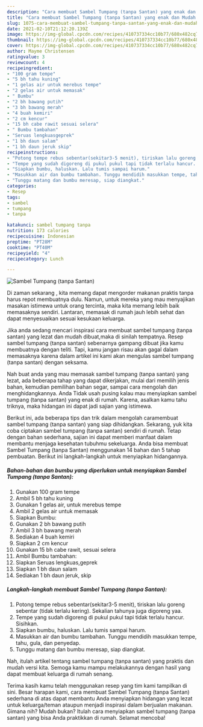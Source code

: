 ```yaml
---
description: "Cara membuat Sambel Tumpang (tanpa Santan) yang enak dan Mudah Dibuat"
title: "Cara membuat Sambel Tumpang (tanpa Santan) yang enak dan Mudah Dibuat"
slug: 1075-cara-membuat-sambel-tumpang-tanpa-santan-yang-enak-dan-mudah-dibuat
date: 2021-02-10T21:12:20.139Z
image: https://img-global.cpcdn.com/recipes/410737334cc10b77/680x482cq70/sambel-tumpang-tanpa-santan-foto-resep-utama.jpg
thumbnail: https://img-global.cpcdn.com/recipes/410737334cc10b77/680x482cq70/sambel-tumpang-tanpa-santan-foto-resep-utama.jpg
cover: https://img-global.cpcdn.com/recipes/410737334cc10b77/680x482cq70/sambel-tumpang-tanpa-santan-foto-resep-utama.jpg
author: Mayme Christensen
ratingvalue: 3
reviewcount: 4
recipeingredient:
- "100 gram tempe"
- "5 bh tahu kuning"
- "1 gelas air untuk merebus tempe"
- "2 gelas air untuk memasak"
- " Bumbu"
- "2 bh bawang putih"
- "3 bh bawang merah"
- "4 buah kemiri"
- "2 cm kencur"
- "15 bh cabe rawit sesuai selera"
- " Bumbu tambahan"
- "Seruas lengkuasgeprek"
- "1 bh daun salam"
- "1 bh daun jeruk skip"
recipeinstructions:
- "Potong tempe rebus sebentar(sekitar3-5 menit), tiriskan lalu goreng sebentar (tidak terlalu kering). Sekalian tahunya juga digoreng yaa."
- "Tempe yang sudah digoreng di pukul pukul tapi tidak terlalu hancur. Sisihkan."
- "Siapkan bumbu, haluskan. Lalu tumis sampai harum."
- "Masukkan air dan bumbu tambahan. Tunggu mendidih masukkan tempe, tahu, gula, dan penyedap."
- "Tunggu matang dan bumbu meresap, siap diangkat."
categories:
- Resep
tags:
- sambel
- tumpang
- tanpa

katakunci: sambel tumpang tanpa 
nutrition: 173 calories
recipecuisine: Indonesian
preptime: "PT28M"
cooktime: "PT40M"
recipeyield: "4"
recipecategory: Lunch

---
```



![Sambel Tumpang (tanpa Santan)](https://img-global.cpcdn.com/recipes/410737334cc10b77/680x482cq70/sambel-tumpang-tanpa-santan-foto-resep-utama.jpg)

Di zaman  sekarang , kita memang dapat mengorder makanan praktis tanpa harus repot membuatnya dulu. Namun, untuk mereka yang mau menyajikan masakan istimewa untuk orang tercinta, maka kita memang lebih baik memasaknya sendiri. Lantaran, memasak di rumah jauh lebih sehat dan dapat menyesuaikan sesuai kesukaan keluarga.

Jika anda sedang mencari inspirasi cara membuat sambel tumpang (tanpa santan) yang lezat dan mudah dibuat,maka di sinilah tempatnya. Resep sambel tumpang (tanpa santan)  sebenarnya gampang dibuat jika kamu membuatnya dengan teliti. Tapi, kamu jangan risau akan gagal dalam memasaknya 
karena dalam artikel ini kami akan mengulas sambel tumpang (tanpa santan) dengan seksama.  



Nah buat anda yang mau memasak sambel tumpang (tanpa santan) yang lezat, ada beberapa tahap yang dapat dikerjakan, mulai dari memilih jenis bahan, kemudian pemilihan bahan segar, sampai cara mengolah dan menghidangkannya. Anda Tidak usah pusing kalau mau menyiapkan sambel tumpang (tanpa santan) yang enak di rumah. Karena, asalkan kamu  tahu triknya, maka hidangan ini dapat jadi sajian yang istimewa.

Berikut ini, ada beberapa tips dan trik dalam mengolah caramembuat sambel tumpang (tanpa santan) yang siap dihidangkan. Sekarang, yuk kita coba ciptakan sambel tumpang (tanpa santan) sendiri di rumah. Tetap dengan bahan sederhana, sajian ini dapat memberi manfaat dalam membantu menjaga kesehatan tubuhmu sekeluarga. Anda bisa membuat Sambel Tumpang (tanpa Santan) menggunakan 14 bahan dan 5 tahap pembuatan. Berikut ini langkah-langkah untuk menyiapkan hidangannya.

<!--inarticleads1-->

##### Bahan-bahan dan bumbu yang diperlukan untuk menyiapkan Sambel Tumpang (tanpa Santan):

1. Gunakan 100 gram tempe
1. Ambil 5 bh tahu kuning
1. Gunakan 1 gelas air, untuk merebus tempe
1. Ambil 2 gelas air untuk memasak
1. Siapkan  Bumbu:
1. Gunakan 2 bh bawang putih
1. Ambil 3 bh bawang merah
1. Sediakan 4 buah kemiri
1. Siapkan 2 cm kencur
1. Gunakan 15 bh cabe rawit, sesuai selera
1. Ambil  Bumbu tambahan:
1. Siapkan Seruas lengkuas,geprek
1. Siapkan 1 bh daun salam
1. Sediakan 1 bh daun jeruk, skip




<!--inarticleads2-->

##### Langkah-langkah membuat Sambel Tumpang (tanpa Santan):

1. Potong tempe rebus sebentar(sekitar3-5 menit), tiriskan lalu goreng sebentar (tidak terlalu kering). Sekalian tahunya juga digoreng yaa.
1. Tempe yang sudah digoreng di pukul pukul tapi tidak terlalu hancur. Sisihkan.
1. Siapkan bumbu, haluskan. Lalu tumis sampai harum.
1. Masukkan air dan bumbu tambahan. Tunggu mendidih masukkan tempe, tahu, gula, dan penyedap.
1. Tunggu matang dan bumbu meresap, siap diangkat.




Nah, itulah artikel tentang  sambel tumpang (tanpa santan)  yang praktis dan mudah versi kita. Semoga kamu mampu melakukannya dengan hasil yang dapat membuat keluarga di rumah senang. 

Terima kasih kamu telah menggunakan resep yang tim kami tampilkan di sini. Besar harapan kami, cara membuat  Sambel Tumpang (tanpa Santan) sederhana di atas dapat membantu Anda menyiapkan hidangan yang lezat untuk keluarga/teman ataupun menjadi inspirasi dalam berjualan makanan. Gimana nih? Mudah bukan? Itulah cara menyiapkan sambel tumpang (tanpa santan) yang bisa Anda praktikkan di rumah. Selamat mencoba!


